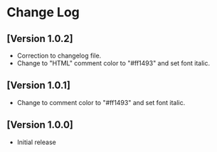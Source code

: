 # Change Log

## [Version 1.0.2]

- Correction to changelog file.
- Change to "HTML" comment color to "#ff1493" and set font italic.

## [Version 1.0.1]

- Change to comment color to "#ff1493" and set font italic.

## [Version 1.0.0]

- Initial release
